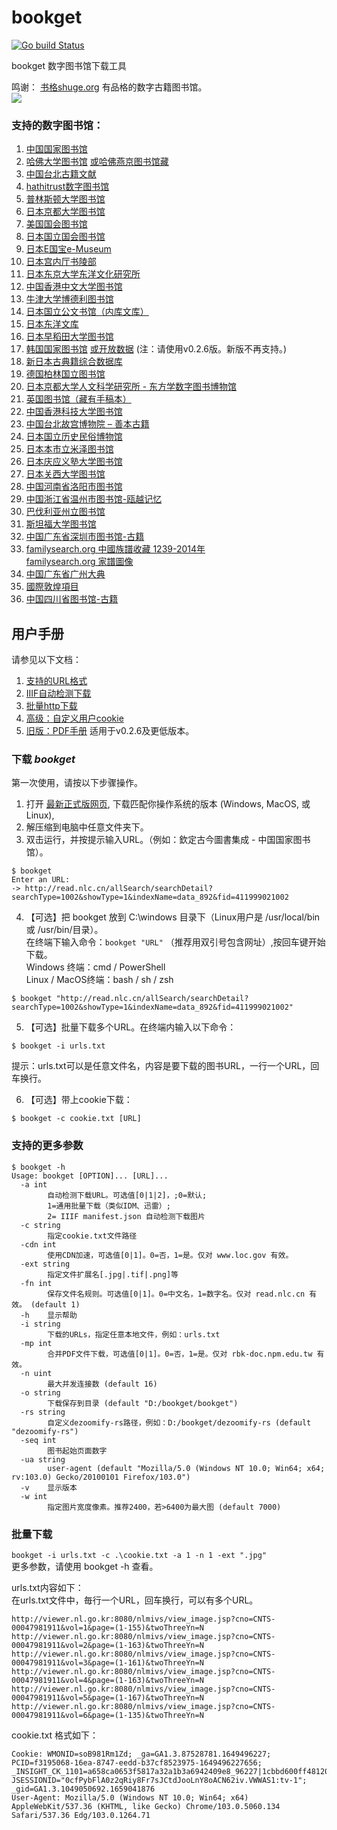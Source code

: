 # bookget

<a href="https://github.com/deweizhu/bookget/actions/workflows/go.yml"><img src="https://github.com/deweizhu/bookget/actions/workflows/go.yml/badge.svg" alt="Go build Status"></a>

bookget 数字图书馆下载工具   

鸣谢：
[书格shuge.org](https://new.shuge.org/) 有品格的数字古籍图书馆。    
![](https://new.shuge.org/wp-content/themes/artview/images/layout/logo.png)

### 支持的数字图书馆：
1. [中国国家图书馆](http://read.nlc.cn/thematDataSearch/toGujiIndex)
2. [哈佛大学图书馆](https://hollis.harvard.edu/) [或哈佛燕京图书馆藏](https://gj.library.sh.cn/org/harvard)
3. [中国台北古籍文献](http://rbook.ncl.edu.tw/)
4. [hathitrust数字图书馆](https://www.hathitrust.org/)
5. [普林斯顿大学图书馆](https://library.princeton.edu/)
6. [日本京都大学图书馆](https://rmda.kulib.kyoto-u.ac.jp/)
7. [美国国会图书馆](https://www.loc.gov/collections/chinese-rare-books/)
8. [日本国立国会图书馆](http://dl.ndl.go.jp/)
9. [日本E国宝e-Museum]( https://emuseum.nich.go.jp/)
10. [日本宫内厅书陵部](https://db2.sido.keio.ac.jp/kanseki/T_bib_search.php)
11. [日本东京大学东洋文化研究所](http://shanben.ioc.u-tokyo.ac.jp/list.php)
12. [中国香港中文大学图书馆](https://repository.lib.cuhk.edu.hk/sc/collection)
13. [牛津大学博德利图书馆](https://digital.bodleian.ox.ac.uk/collections/chinese-digitization-project/)
14. [日本国立公文书馆（内库文库）](https://www.digital.archives.go.jp/)
15. [日本东洋文库]( http://dsr.nii.ac.jp/toyobunko/index.html.ja)
16. [日本早稻田大学图书馆](https://www.wul.waseda.ac.jp/kotenseki/search.php)
17. [韩国国家图书馆](https://www.dlibrary.go.kr/) [或开放数据](https://lod.nl.go.kr/) 
    (注：请使用v0.2.6版。新版不再支持。)
18. [新日本古典籍综合数据库](https://kotenseki.nijl.ac.jp/)
19. [德国柏林国立图书馆](https://digital.staatsbibliothek-berlin.de)
20. [日本京都大学人文科学研究所 - 东方学数字图书博物馆](http://kanji.zinbun.kyoto-u.ac.jp/db-machine/toho/html/top.html)
21. [英国图书馆（藏有手稿本）](http://www.bl.uk/manuscripts/)
22. [中国香港科技大学图书馆](https://lbezone.ust.hk/)
23. [中国台北故宫博物院 – 善本古籍 ](https://rbk-doc.npm.edu.tw/)
24. [日本国立历史民俗博物馆](https://khirin-a.rekihaku.ac.jp/)
25. [日本本市立米泽图书馆](https://www.library.yonezawa.yamagata.jp/dg/zen.html)
26. [日本庆应义塾大学图书馆](https://dcollections.lib.keio.ac.jp/ja/kanseki)
27. [日本关西大学图书馆](https://www.iiif.ku-orcas.kansai-u.ac.jp/books)
28. [中国河南省洛阳市图书馆](http://221.13.137.120:8090/index.php)
29. [中国浙江省温州市图书馆-瓯越记忆](https://oyjy.wzlib.cn/pdf/)
30. [巴伐利亚州立图书馆](https://ostasien.digitale-sammlungen.de/)
31. [斯坦福大学图书馆](https://searchworks.stanford.edu/?f%5Baccess_facet%5D%5B%5D=Online&f%5Bbuilding_facet%5D%5B%5D=East+Asia&f%5Bformat_main_ssim%5D%5B%5D=Book&f%5Blanguage%5D%5B%5D=Chinese&utf8=%E2%9C%93)
32. [中国广东省深圳市图书馆-古籍](https://yun.szlib.org.cn/stgj2021/)
33. [familysearch.org 中國族譜收藏 1239-2014年](https://www.familysearch.org/search/collection/1787988)   
    [familysearch.org 家譜圖像](https://www.familysearch.org/records/images/)
34. [中国广东省广州大典](http://gzdd.gzlib.gov.cn/Hrcanton/)
35. [國際敦煌項目](http://idp.nlc.cn/)
36. [中国四川省图书馆-古籍](http://guji.sclib.org/qt-zxsk.html)

## 用户手册
请参见以下文档：
1. [支持的URL格式](/doc/urls.md)
2. [IIIF自动检测下载](/doc/iiif.md)
3. [批量http下载](/doc/http.md)
4. [高级：自定义用户cookie ](/doc/cookie.md)
5. [旧版：PDF手册](/doc/pdf/) 适用于v0.2.6及更低版本。

### 下载 *bookget*
第一次使用，请按以下步骤操作。

1. 打开 [最新正式版网页](https://github.com/deweizhu/bookget/releases/latest), 下载匹配你操作系统的版本 (Windows, MacOS, 或 Linux),
2. 解压缩到电脑中任意文件夹下。
3. 双击运行，并按提示输入URL。（例如：欽定古今圖書集成 - 中国国家图书馆）。
```
$ bookget
Enter an URL:
-> http://read.nlc.cn/allSearch/searchDetail?searchType=1002&showType=1&indexName=data_892&fid=411999021002
```
4. 【可选】把 bookget 放到 C:\windows 目录下（Linux用户是 /usr/local/bin 或 /usr/bin/目录）。   
   在终端下输入命令：`bookget "URL"` （推荐用双引号包含网址）,按回车键开始下载。   
   Windows 终端：cmd / PowerShell   
   Linux / MacOS终端：bash / sh / zsh
```
$ bookget "http://read.nlc.cn/allSearch/searchDetail?searchType=1002&showType=1&indexName=data_892&fid=411999021002"
```
5. 【可选】批量下载多个URL。在终端内输入以下命令：
```
$ bookget -i urls.txt
```
提示：urls.txt可以是任意文件名，内容是要下载的图书URL，一行一个URL，回车换行。

6. 【可选】带上cookie下载：
```
$ bookget -c cookie.txt [URL]
```
### 支持的更多参数

```
$ bookget -h
Usage: bookget [OPTION]... [URL]...
  -a int
        自动检测下载URL。可选值[0|1|2]，;0=默认;
        1=通用批量下载（类似IDM、迅雷）;
        2= IIIF manifest.json 自动检测下载图片
  -c string
        指定cookie.txt文件路径
  -cdn int
        使用CDN加速，可选值[0|1]。0=否，1=是。仅对 www.loc.gov 有效。
  -ext string
        指定文件扩展名[.jpg|.tif|.png]等
  -fn int
        保存文件名规则。可选值[0|1]。0=中文名，1=数字名。仅对 read.nlc.cn 有效。 (default 1)
  -h    显示帮助
  -i string
        下载的URLs，指定任意本地文件，例如：urls.txt
  -mp int
        合并PDF文件下载，可选值[0|1]。0=否，1=是。仅对 rbk-doc.npm.edu.tw 有效。
  -n uint
        最大并发连接数 (default 16)
  -o string
        下载保存到目录 (default "D:/bookget/bookget")
  -rs string
        自定义dezoomify-rs路径，例如：D:/bookget/dezoomify-rs (default "dezoomify-rs")
  -seq int
        图书起始页面数字
  -ua string
        user-agent (default "Mozilla/5.0 (Windows NT 10.0; Win64; x64; rv:103.0) Gecko/20100101 Firefox/103.0")
  -v    显示版本
  -w int
        指定图片宽度像素。推荐2400，若>6400为最大图 (default 7000)
```


### 批量下载
`bookget -i urls.txt -c .\cookie.txt -a 1 -n 1 -ext ".jpg"`    
更多参数，请使用 bookget -h 查看。

urls.txt内容如下：   
在urls.txt文件中，毎行一个URL，回车换行，可以有多个URL。
```
http://viewer.nl.go.kr:8080/nlmivs/view_image.jsp?cno=CNTS-00047981911&vol=1&page=(1-155)&twoThreeYn=N
http://viewer.nl.go.kr:8080/nlmivs/view_image.jsp?cno=CNTS-00047981911&vol=2&page=(1-163)&twoThreeYn=N
http://viewer.nl.go.kr:8080/nlmivs/view_image.jsp?cno=CNTS-00047981911&vol=3&page=(1-161)&twoThreeYn=N
http://viewer.nl.go.kr:8080/nlmivs/view_image.jsp?cno=CNTS-00047981911&vol=4&page=(1-163)&twoThreeYn=N
http://viewer.nl.go.kr:8080/nlmivs/view_image.jsp?cno=CNTS-00047981911&vol=5&page=(1-167)&twoThreeYn=N
http://viewer.nl.go.kr:8080/nlmivs/view_image.jsp?cno=CNTS-00047981911&vol=6&page=(1-135)&twoThreeYn=N
```

cookie.txt 格式如下：
```
Cookie: WMONID=soB981Rm1Zd; _ga=GA1.3.87528781.1649496227; PCID=f3195068-16ea-8747-eedd-b37cf8523975-1649496227656; _INSIGHT_CK_1101=a658ca0653f5817a32a1b3a6942409e8_96227|1cbbd600ff48120ce10fed8a58ea4686_80164:1650282843000; JSESSIONID="0cfPybFlA0z2qRiy8Fr7sJCtdJooLnY8oACN62iv.VWWAS1:tv-1"; _gid=GA1.3.1049050692.1659041876
User-Agent: Mozilla/5.0 (Windows NT 10.0; Win64; x64) AppleWebKit/537.36 (KHTML, like Gecko) Chrome/103.0.5060.134 Safari/537.36 Edg/103.0.1264.71
```